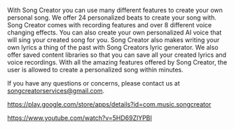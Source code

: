With Song Creator you can use many different features to create your own personal song. We offer 24 personalized beats to create your song with. Song Creator comes with recording features and over 8 different voice changing effects. You can also create your own personalized AI voice that will sing your created song for you. Song Creator also makes writing your own lyrics a thing of the past with Song Creators lyric generator. We also offer saved content libraries so that you can save all your created lyrics and voice recordings. With all the amazing features offered by Song Creator, the user is allowed to create a personalized song within minutes.

If you have any questions or concerns, please contact us at songcreatorservices@gmail.com.
























https://play.google.com/store/apps/details?id=com.music.songcreator

https://www.youtube.com/watch?v=5HD69ZlYPBI
